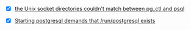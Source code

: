 -[x] [the Unix socket directories couldn't match between pg_ctl and psql](https://discourse.nixos.org/t/set-up-a-simple-postgres-instance/60280/2?u=dycan)
-[x] [Starting postgresql demands that /run/postgresql exists](https://github.com/NixOS/nixpkgs/issues/83770)

